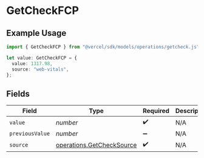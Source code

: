 # GetCheckFCP

## Example Usage

```typescript
import { GetCheckFCP } from "@vercel/sdk/models/operations/getcheck.js";

let value: GetCheckFCP = {
  value: 1317.98,
  source: "web-vitals",
};
```

## Fields

| Field                                                                  | Type                                                                   | Required                                                               | Description                                                            |
| ---------------------------------------------------------------------- | ---------------------------------------------------------------------- | ---------------------------------------------------------------------- | ---------------------------------------------------------------------- |
| `value`                                                                | *number*                                                               | :heavy_check_mark:                                                     | N/A                                                                    |
| `previousValue`                                                        | *number*                                                               | :heavy_minus_sign:                                                     | N/A                                                                    |
| `source`                                                               | [operations.GetCheckSource](../../models/operations/getchecksource.md) | :heavy_check_mark:                                                     | N/A                                                                    |